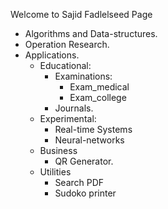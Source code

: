 Welcome to Sajid Fadlelseed Page

- Algorithms and Data-structures.
- Operation Research.
- Applications.
  - Educational:
    - Examinations:
      - Exam_medical
      - Exam_college
    - Journals.
  - Experimental:
    - Real-time Systems
    - Neural-networks
  - Business
    - QR Generator.
  - Utilities
    - Search PDF
    - Sudoko printer
